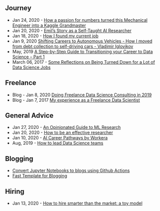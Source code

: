 ## Journey
- Jan 24, 2020 - [How a passion for numbers turned this Mechanical Engineer into a Kaggle Grandmaster](https://towardsdatascience.com/how-a-passion-for-numbers-turned-this-mechanical-engineer-into-a-kaggle-grandmaster-8b1ae218afc)
- Jan 20, 2020 - [Emil’s Story as a Self-Taught AI Researcher](https://blog.floydhub.com/emils-story-as-a-self-taught-ai-researcher/)
- Jan 18, 2020 - [How I found my current job](https://neongen-ai.github.io/2020/01/18/how_I_found_my_current_job.html)
- Jan 9, 2020 [Shifting Careers to Autonomous Vehicles - How I moved from debt collection to self-driving cars - Vladimir Iglovikov](https://towardsdatascience.com/how-i-found-my-current-job-3fb22e511a1f)
- May, 2019 [A Step-by-Step Guide to Transitioning your Career to Data Science – Part 1](https://www.kdnuggets.com/2019/05/guide-transitioning-career-data-science-part-1.html)
- March 06, 2017 - [Some Reflections on Being Turned Down for a Lot of Data Science Jobs](https://tdhopper.com/blog/some-reflections-on-being-turned-down-for-a-lot-of-data-science-jobs/)


## Freelance
- Blog - Jan 8, 2020 [Doing Freelance Data Science Consulting in 2019](https://www.ethanrosenthal.com/2020/01/08/freelance-ds-consulting/)
- Blog - Jan 7, 2017 [My experience as a Freelance Data Scientist](http://www.gregreda.com/2017/01/07/freelance-data-science-experience/)

## General Advice
- Jan 27, 2020 - [An Opinionated Guide to ML Research](http://joschu.net/blog/opinionated-guide-ml-research.html)
- Jan 20, 2020 - [How to be an effective researcher](https://www.youtube.com/watch?v=ttTEpgGwsts)
- Jan 10, 2020 - [AI Career Pathways by Workera](https://d2wahc834rj2un.cloudfront.net/Workera%20Report.pdf)
- Aug, 2019 - [How to lead Data Science teams](https://www.youtube.com/embed/C9t6bhLJd7M?feature=oembed)


## Blogging
- [Convert Jupyter Notebooks to blogs using Github Actions](https://github.com/fastai/fast_template/blob/master/_notebooks/README.md)
- [Fast Template for Blogging](https://www.fast.ai/2020/01/16/fast_template/)

## Hiring
- Jan 13, 2020 - [How to hire smarter than the market: a toy model](https://erikbern.com/2020/01/13/how-to-hire-smarter-than-the-market-a-toy-model.html)